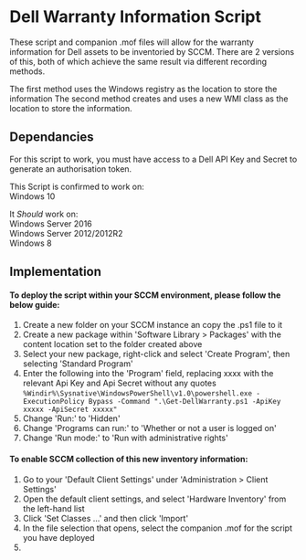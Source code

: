 # Dell Warranty Information Script

These script and companion .mof files will allow for the warranty information for Dell assets to be inventoried by SCCM.
There are 2 versions of this, both of which achieve the same result via different recording methods.

The first method uses the Windows registry as the location to store the information
The second method creates and uses a new WMI class as the location to store the information.

## Dependancies

For this script to work, you must have access to a Dell API Key and Secret to generate an authorisation token.

This Script is confirmed to work on:  
Windows 10

It *Should* work on:  
Windows Server 2016  
Windows Server 2012/2012R2  
Windows 8

## Implementation

#### To deploy the script within your SCCM environment, please follow the below guide:

1. Create a new folder on your SCCM instance an copy the .ps1 file to it
2. Create a new package within 'Software Library > Packages' with the content location set to the folder created above
3. Select your new package, right-click and select 'Create Program', then selecting 'Standard Program'
4. Enter the following into the 'Program' field, replacing xxxx with the relevant Api Key and Api Secret without any quotes  
`%Windir%\Sysnative\WindowsPowerShell\v1.0\powershell.exe -ExecutionPolicy Bypass -Command ".\Get-DellWarranty.ps1 -ApiKey xxxxx -ApiSecret xxxxx"`
5. Change 'Run:' to 'Hidden'
6. Change 'Programs can run:' to 'Whether or not a user is logged on'
6. Change 'Run mode:' to 'Run with administrative rights'

#### To enable SCCM collection of this new inventory information:

1. Go to your 'Default Client Settings' under 'Administration > Client Settings'
2. Open the default client settings, and select 'Hardware Inventory' from the left-hand list
3. Click 'Set Classes ...' and then click 'Import'
4. In the file selection that opens, select the companion .mof for the script you have deployed
4.
